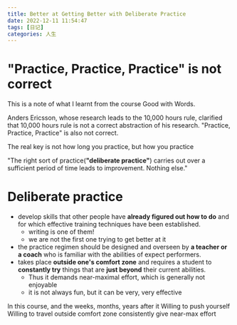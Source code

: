 ```yaml
---
title: Better at Getting Better with Deliberate Practice
date: 2022-12-11 11:54:47
tags: [日记]
categories: 人生
---
```

# "Practice, Practice, Practice" is not correct
This is a note of what I learnt from the course Good with Words.

Anders Ericsson, whose research leads to the 10,000 hours rule, clarified that 10,000 hours rule is not a correct abstraction of his research. "Practice, Practice, Practice" is also not correct. 

The real key is not how long you practice, but how you practice

"The right sort of practice(**"deliberate practice"**) carries out over a sufficient period of time leads to improvement. Nothing else."

# Deliberate practice
- develop skills that other people have **already figured out how to do** and for which effective training techniques have been established.
  - writing is one of them!
  - we are not the first one trying to get better at it
- the practice regimen should be designed and overseen by **a teacher or a coach** who is familiar with the abilities of expect performers.
- takes place **outside one's comfort zone** and requires a student to **constantly try** things that are **just beyond** their current abilities.
  - Thus it demands near-maximal effort, which is generally not enjoyable 
  - it is not always fun, but it can be very, very effective


In this course, and the weeks, months, years after it
Willing to push yourself
Willing to travel outside comfort zone
consistently give near-max effort